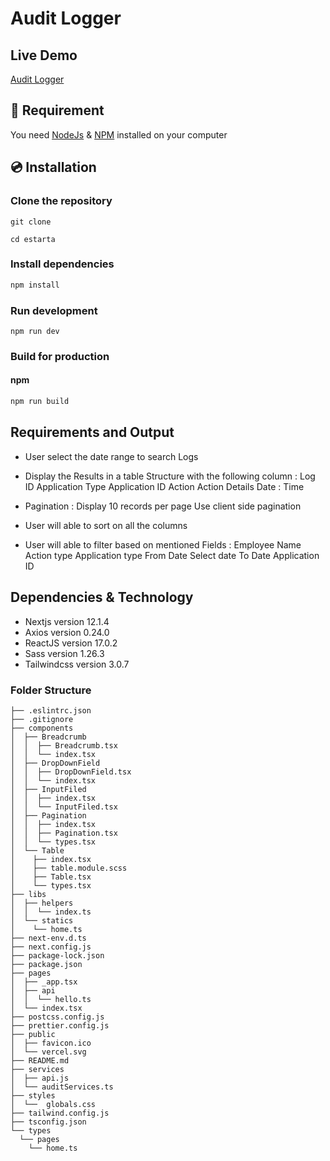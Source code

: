 # Audit Logger

## Live Demo
[Audit Logger]()
## 🔨 Requirement

You need [NodeJs](https://nodejs.org/en/download/) & [NPM](https://www.npmjs.com/) installed on your computer


## 💿 Installation





### Clone the repository
```  
git clone 
```
```  
cd estarta
```
### Install dependencies

```sh
npm install
```

### Run development
```
npm run dev
```
### Build for production

#### npm
```sh
npm run build

```
## Requirements and Output

- User select the date range to search Logs

- Display the Results in a table Structure with the following column :
Log ID
Application Type
Application ID
Action
Action Details
Date : Time

- Pagination :
Display 10 records per page
Use client side pagination

- User will able to sort on all the columns

- User will able to filter based on mentioned Fields :
Employee Name
Action type
Application type
From Date
Select date
To Date
Application ID
## Dependencies & Technology 

- Nextjs version 12.1.4
- Axios  version 0.24.0
- ReactJS version 17.0.2
- Sass version 1.26.3
- Tailwindcss version 3.0.7



### Folder Structure
```
├── .eslintrc.json
├── .gitignore
├── components
│  ├── Breadcrumb
│  │  ├── Breadcrumb.tsx
│  │  └── index.tsx
│  ├── DropDownField
│  │  ├── DropDownField.tsx
│  │  └── index.tsx
│  ├── InputFiled
│  │  ├── index.tsx
│  │  └── InputFiled.tsx
│  ├── Pagination
│  │  ├── index.tsx
│  │  ├── Pagination.tsx
│  │  └── types.tsx
│  └── Table
│    ├── index.tsx
│    ├── table.module.scss
│    ├── Table.tsx
│    └── types.tsx
├── libs
│  ├── helpers
│  │  └── index.ts
│  └── statics
│    └── home.ts
├── next-env.d.ts
├── next.config.js
├── package-lock.json
├── package.json
├── pages
│  ├── _app.tsx
│  ├── api
│  │  └── hello.ts
│  └── index.tsx
├── postcss.config.js
├── prettier.config.js
├── public
│  ├── favicon.ico
│  └── vercel.svg
├── README.md
├── services
│  ├── api.js
│  └── auditServices.ts
├── styles
│  └──  globals.css
├── tailwind.config.js
├── tsconfig.json
└── types
  └── pages
    └── home.ts
```

